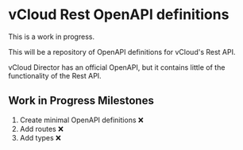 # vCloud Rest OpenAPI definitions

This is a work in progress.

This will be a repository of OpenAPI definitions for vCloud's Rest API.

vCloud Director has an official OpenAPI, but it contains little of the
functionality of the Rest API.

## Work in Progress Milestones

1. Create minimal OpenAPI definitions ❌
2. Add routes ❌
3. Add types ❌
